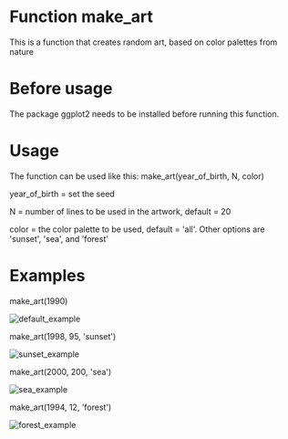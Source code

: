 # Function make_art 
This is a function that creates random art, based on color palettes from nature 

# Before usage
The package ggplot2 needs to be installed before running this function.

# Usage 
The function can be used like this: make_art(year_of_birth, N, color)

year_of_birth = set the seed

N = number of lines to be used in the artwork, default = 20

color = the color palette to be used, default = 'all'. Other options are 'sunset', 'sea', and 'forest'

# Examples
make_art(1990)

![default_example](https://user-images.githubusercontent.com/94177286/151558867-29bae96b-6890-4136-8d0e-22858dcebdb9.jpeg)

make_art(1998, 95, 'sunset')

![sunset_example](https://user-images.githubusercontent.com/94177286/151558113-3e8b7a53-5417-4dfa-a84e-21b2c141e649.jpeg)

make_art(2000, 200, 'sea')

![sea_example](https://user-images.githubusercontent.com/94177286/151558527-35314c10-7160-4903-b9a5-40a3d599b92a.jpeg)

make_art(1994, 12, 'forest')

![forest_example](https://user-images.githubusercontent.com/94177286/151559313-1b54a801-c8d3-4beb-ae7f-c21da2dc5158.jpeg)



